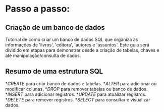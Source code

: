 # Passo a passo: 
## Criação de um banco de dados 
Tutorial de como criar um banco de dados SQL que organiza as informações de 'livros', 'editora', 'autores e 'assuntos'. Este guia será dividido em etapas para demonstrar desde a criação de tabelas, chaves e até manipulação/consulta de dados.

## Resumo de uma estrutura SQL
*_CREATE_ para criar banco de dados e tabelas.
*_ALTER_ para adicionar ou modificar colunas.
*_DROP_ para remover tabelas ou banco de dados.
*_INSERT_ para adicionar registros.
*_UPDATE_ para atualizar registros.
*_DELETE_ para remover registros.
*_SELECT_ para consultar e visualizar dados.
